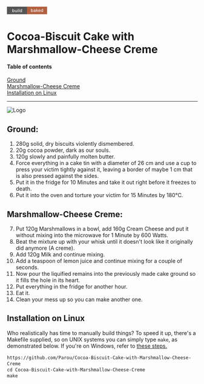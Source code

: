![Build-Status](img/build.png)

# Cocoa-Biscuit Cake with Marshmallow-Cheese Creme

#### Table of contents
[Ground](#ground)  
[Marshmallow-Cheese Creme](#marshmallow-cheese-creme)  
[Installation on Linux](#installation-on-linux)

---

![Logo](logo/Cake.svg?sanitize=true)

## Ground:  

1. 280g solid, dry biscuits violently dismembered.
2. 20g cocoa powder, dark as our souls.
3. 120g slowly and painfully molten butter.
4. Force everything in a cake tin with a diameter of 26 cm and use a cup to press your victim tightly against it, leaving a border of maybe 1 cm that is also pressed against the sides. 
5. Put it in the fridge for 10 Minutes and take it out right before it freezes to death.
6. Put it into the oven and torture your victim for 15 Minutes by 180°C.

## Marshmallow-Cheese Creme:
7. Put 120g Marshmallows in a bowl, add 160g Cream Cheese and put it without mixing into the microwave for 1 Minute by 600 Watts.
8. Beat the mixture up with your whisk until it doesn't look like it originally did anymore (A creme).
9. Add 120g Milk and continue mixing.
10. Add a teaspoon of lemon juice and continue mixing for a couple of seconds.
11. Now pour the liquified remains into the previously made cake ground so it fills the hole in its heart.
12. Put everything in the fridge for another hour.
13. Eat it.
14. Clean your mess up so you can make another one.

## Installation on Linux

Who realistically has time to manually build things? To speed it up, there's a Makefile supplied, so on UNIX
systems you can simply type `make`, as demonstrated below. If you're on Windows, refer to [these steps.](http://www.control-escape.com/linux/lx-install.html)

```
https://github.com/Parou/Cocoa-Biscuit-Cake-with-Marshmallow-Cheese-Creme
cd Cocoa-Biscuit-Cake-with-Marshmallow-Cheese-Creme
make
```
